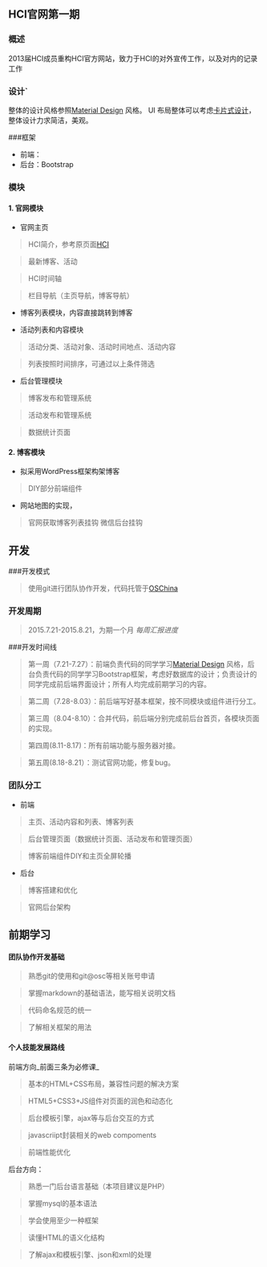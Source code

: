 ## HCI官网第一期

### 概述
2013届HCI成员重构HCI官方网站，致力于HCI的对外宣传工作，以及对内的记录工作

### 设计`
整体的设计风格参照[Material Design](http://design.1sters.com/) 风格。
UI 布局整体可以考虑[卡片式设计](http://www.csdn.net/article/2013-09-09/2816868-why-cards-are-the-future-of-the-web)，整体设计力求简洁，美观。

###框架
+ 前端：
+ 后台：Bootstrap

### 模块
#### 1. 官网模块
+ 官网主页
> HCI简介，参考原页面[HCI](http://scauhci.github.io/ "HCI")

> 最新博客、活动

> HCI时间轴

> 栏目导航（主页导航，博客导航）

+ 博客列表模块，内容直接跳转到博客

+ 活动列表和内容模块
> 活动分类、活动对象、活动时间地点、活动内容

> 列表按照时间排序，可通过以上条件筛选

+ 后台管理模块
> 博客发布和管理系统

> 活动发布和管理系统

> 数据统计页面

#### 2. 博客模块
+ 拟采用WordPress框架构架博客
> DIY部分前端组件

+ 网站地图的实现，
> 官网获取博客列表挂钩
> 微信后台挂钩

## 开发
###开发模式
> 使用git进行团队协作开发，代码托管于[OSChina](http://git.oschina.net/scauhci/HCI-WEB "hci-web")

### 开发周期
> 2015.7.21-2015.8.21，为期一个月
_每周汇报进度_

###开发时间线
>第一周（7.21-7.27）：前端负责代码的同学学习[Material Design](http://design.1sters.com/) 风格，后台负责代码的同学学习Bootstrap框架，考虑好数据库的设计；负责设计的同学完成前后端界面设计；所有人均完成前期学习的内容。

>第二周（7.28-8.03）：前后端写好基本框架，按不同模块或组件进行分工。

>第三周（8.04-8.10）：合并代码，前后端分别完成前后台首页，各模块页面的实现。

>第四周(8.11-8.17)：所有前端功能与服务器对接。

>第五周(8.18-8.21）：测试官网功能，修复bug。

### 团队分工
+ 前端
> 主页、活动内容和列表、博客列表

> 后台管理页面（数据统计页面、活动发布和管理页面）

> 博客前端组件DIY和主页全屏轮播

+ 后台
> 博客搭建和优化

> 官网后台架构

## 前期学习
#### 团队协作开发基础
> 熟悉git的使用和git@osc等相关账号申请

> 掌握markdown的基础语法，能写相关说明文档

> 代码命名规范的统一

> 了解相关框架的用法

#### 个人技能发展路线
前端方向_前面三条为必修课_
> 基本的HTML+CSS布局，兼容性问题的解决方案

> HTML5+CSS3+JS组件对页面的润色和动态化

> 后台模板引擎，ajax等与后台交互的方式

> javascriipt封装相关的web compoments

> 前端性能优化

后台方向：
> 熟悉一门后台语言基础（本项目建议是PHP）

> 掌握mysql的基本语法

> 学会使用至少一种框架

> 读懂HTML的语义化结构

> 了解ajax和模板引擎、json和xml的处理